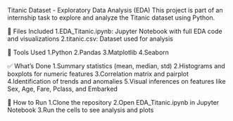 Titanic Dataset - Exploratory Data Analysis (EDA)
This project is part of an internship task to explore and analyze the Titanic dataset using Python.

📂 Files Included
1.EDA_Titanic.ipynb: Jupyter Notebook with full EDA code and visualizations
2.titanic.csv: Dataset used for analysis

🔧 Tools Used
1.Python
2.Pandas
3.Matplotlib
4.Seaborn

✅ What’s Done
1.Summary statistics (mean, median, std)
2.Histograms and boxplots for numeric features
3.Correlation matrix and pairplot
4.Identification of trends and anomalies
5.Visual inferences on features like Sex, Age, Fare, Pclass, and Embarked

📌 How to Run
1.Clone the repository
2.Open EDA_Titanic.ipynb in Jupyter Notebook
3.Run the cells to see analysis and plots


